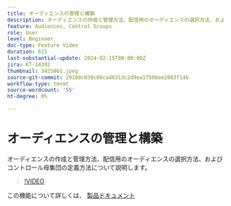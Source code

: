 ```yaml
---
title: オーディエンスの管理と構築
description: オーディエンスの作成と管理方法、配信用のオーディエンスの選択方法、およびコントロール母集団の定義方法について説明します。
feature: Audiences, Control Groups
role: User
level: Beginner
doc-type: Feature Video
duration: 615
last-substantial-update: 2024-02-15T00:00:00Z
jira: KT-14392
thumbnail: 3425861.jpeg
source-git-commit: 29188c839c08ca46313c2d9ea1f50bee2083f14b
workflow-type: tm+mt
source-wordcount: '55'
ht-degree: 0%

---
```



# オーディエンスの管理と構築

オーディエンスの作成と管理方法、配信用のオーディエンスの選択方法、およびコントロール母集団の定義方法について説明します。

>[!VIDEO](https://video.tv.adobe.com/v/3425861/?learn=on)

この機能について詳しくは、 [製品ドキュメント](https://experienceleague.adobe.com/docs/campaign-web/v8/audiences/audiences/create-audience.html?lang=en)
